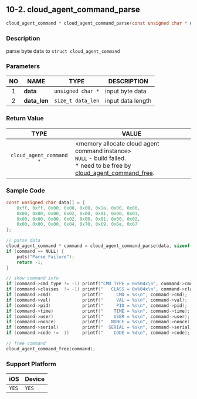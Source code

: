 ## 10-2. cloud_agent_command_parse

```c
cloud_agent_command * cloud_agent_command_parse(const unsigned char * data, const size_t data_len);
```

### Description

parse byte data to `struct cloud_agent_command`

### Parameters

| NO | NAME | TYPE | DESCRIPTION |
| :---: | --- | --- | --- |
| 1 | **data** | `unsigned char *` | input byte data |
| 2 | **data_len** | `size_t data_len` | input data length |

### Return Value

| TYPE | VALUE |
| :---: | --- |
| `cloud_agent_command *` | &lt;memory allocate cloud agent command instance&gt; <br> `NULL` - build failed. <br> * need to be free by [cloud_agent_command_free](11.3_cloud_agent_command_free.md). |

### Sample Code

```c
const unsigned char data[] = {
    0xff, 0xff, 0x00, 0x00, 0x00, 0x1a, 0x00, 0x00,
    0x00, 0x00, 0x00, 0x02, 0x00, 0x01, 0x00, 0x01,
    0x00, 0x00, 0x00, 0x02, 0x00, 0x01, 0x00, 0x02,
    0x00, 0x00, 0x00, 0x04, 0x70, 0x69, 0x6e, 0x67
};

// parse data
cloud_agent_command * command = cloud_agent_command_parse(data, sizeof(data));
if (command == NULL) {
    puts("Parse Failure");
    return -1;
}

// show command info
if (command->cmd_type != -1) printf("CMD_TYPE = 0x%04x\n", command->cmd_type);
if (command->classes  != -1) printf("   CLASS = 0x%04x\n", command->classes);
if (command->cmd)            printf("     CMD = %s\n", command->cmd);
if (command->val)            printf("     VAL = %s\n", command->val);
if (command->pid)            printf("     PID = %s\n", command->pid);
if (command->time)           printf("    TIME = %s\n", command->time);
if (command->user)           printf("    USER = %s\n", command->user);
if (command->nonce)          printf("   NONCE = %s\n", command->nonce);
if (command->serial)         printf("  SERIAL = %s\n", command->serial);
if (command->code != -1)     printf("    CODE = %d\n", command->code);

// free command
cloud_agent_command_free(command);
```

### Support Platform

| iOS | Device |
| --- | --- |
| `YES` | `YES` |
